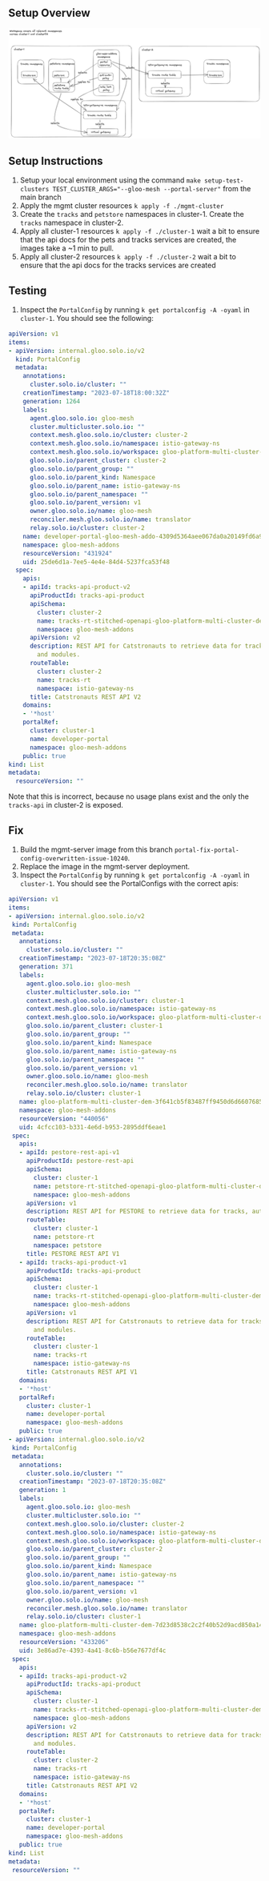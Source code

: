 ## Setup Overview

![img_1.png](img_1.png)

## Setup Instructions

1. Setup your local environment using the command `make setup-test-clusters TEST_CLUSTER_ARGS="--gloo-mesh --portal-server"` from the main branch 
2. Apply the mgmt cluster resources `k apply -f ./mgmt-cluster`
3. Create the `tracks` and `petstore` namespaces in  cluster-1. Create the `tracks` namespace in cluster-2.
4. Apply all cluster-1 resources `k apply -f ./cluster-1` wait a bit to ensure that the api docs for the pets and tracks services
are created, the images take a ~1 min to pull.
5. Apply all cluster-2 resources `k apply -f ./cluster-2` wait a bit to ensure that the api docs for the tracks services are created

## Testing

1. Inspect the `PortalConfig` by running `k get portalconfig -A -oyaml` in `cluster-1`. You should see the following:

```yaml
apiVersion: v1
items:
- apiVersion: internal.gloo.solo.io/v2
  kind: PortalConfig
  metadata:
    annotations:
      cluster.solo.io/cluster: ""
    creationTimestamp: "2023-07-18T18:00:32Z"
    generation: 1264
    labels:
      agent.gloo.solo.io: gloo-mesh
      cluster.multicluster.solo.io: ""
      context.mesh.gloo.solo.io/cluster: cluster-2
      context.mesh.gloo.solo.io/namespace: istio-gateway-ns
      context.mesh.gloo.solo.io/workspace: gloo-platform-multi-cluster-demo
      gloo.solo.io/parent_cluster: cluster-2
      gloo.solo.io/parent_group: ""
      gloo.solo.io/parent_kind: Namespace
      gloo.solo.io/parent_name: istio-gateway-ns
      gloo.solo.io/parent_namespace: ""
      gloo.solo.io/parent_version: v1
      owner.gloo.solo.io/name: gloo-mesh
      reconciler.mesh.gloo.solo.io/name: translator
      relay.solo.io/cluster: cluster-2
    name: developer-portal-gloo-mesh-addo-4309d5364aee067da0a20149fd6a909
    namespace: gloo-mesh-addons
    resourceVersion: "431924"
    uid: 25de6d1a-7ee5-4e4e-84d4-5237fca53f48
  spec:
    apis:
    - apiId: tracks-api-product-v2
      apiProductId: tracks-api-product
      apiSchema:
        cluster: cluster-2
        name: tracks-rt-stitched-openapi-gloo-platform-multi-cluster-demo-istio-gateway-ns-cluster-2
        namespace: gloo-mesh-addons
      apiVersion: v2
      description: REST API for Catstronauts to retrieve data for tracks, authors
        and modules.
      routeTable:
        cluster: cluster-2
        name: tracks-rt
        namespace: istio-gateway-ns
      title: Catstronauts REST API V2
    domains:
    - '*host'
    portalRef:
      cluster: cluster-1
      name: developer-portal
      namespace: gloo-mesh-addons
    public: true
kind: List
metadata:
  resourceVersion: ""
```

Note that this is incorrect, because no usage plans exist and the only the `tracks-api` in cluster-2 is exposed.

## Fix

1. Build the mgmt-server image from this branch `portal-fix-portal-config-overwritten-issue-10240`.
2. Replace the image in the mgmt-server deployment.
3. Inspect the `PortalConfig` by running `k get portalconfig -A -oyaml` in `cluster-1`. You should see the PortalConfigs with the correct apis:

 ```yaml
apiVersion: v1
items:
- apiVersion: internal.gloo.solo.io/v2
  kind: PortalConfig
  metadata:
    annotations:
      cluster.solo.io/cluster: ""
    creationTimestamp: "2023-07-18T20:35:08Z"
    generation: 371
    labels:
      agent.gloo.solo.io: gloo-mesh
      cluster.multicluster.solo.io: ""
      context.mesh.gloo.solo.io/cluster: cluster-1
      context.mesh.gloo.solo.io/namespace: istio-gateway-ns
      context.mesh.gloo.solo.io/workspace: gloo-platform-multi-cluster-demo
      gloo.solo.io/parent_cluster: cluster-1
      gloo.solo.io/parent_group: ""
      gloo.solo.io/parent_kind: Namespace
      gloo.solo.io/parent_name: istio-gateway-ns
      gloo.solo.io/parent_namespace: ""
      gloo.solo.io/parent_version: v1
      owner.gloo.solo.io/name: gloo-mesh
      reconciler.mesh.gloo.solo.io/name: translator
      relay.solo.io/cluster: cluster-1
    name: gloo-platform-multi-cluster-dem-3f641cb5f83487ff9450d6d6607685c
    namespace: gloo-mesh-addons
    resourceVersion: "440056"
    uid: 4cfcc103-b331-4e6d-b953-2895ddf6eae1
  spec:
    apis:
    - apiId: pestore-rest-api-v1
      apiProductId: pestore-rest-api
      apiSchema:
        cluster: cluster-1
        name: petstore-rt-stitched-openapi-gloo-platform-multi-cluster-demo-petstore-cluster-1
        namespace: gloo-mesh-addons
      apiVersion: v1
      description: REST API for PESTORE to retrieve data for tracks, authors and modules.
      routeTable:
        cluster: cluster-1
        name: petstore-rt
        namespace: petstore
      title: PESTORE REST API V1
    - apiId: tracks-api-product-v1
      apiProductId: tracks-api-product
      apiSchema:
        cluster: cluster-1
        name: tracks-rt-stitched-openapi-gloo-platform-multi-cluster-demo-istio-gateway-ns-cluster-1
        namespace: gloo-mesh-addons
      apiVersion: v1
      description: REST API for Catstronauts to retrieve data for tracks, authors
        and modules.
      routeTable:
        cluster: cluster-1
        name: tracks-rt
        namespace: istio-gateway-ns
      title: Catstronauts REST API V1
    domains:
    - '*host'
    portalRef:
      cluster: cluster-1
      name: developer-portal
      namespace: gloo-mesh-addons
    public: true
- apiVersion: internal.gloo.solo.io/v2
  kind: PortalConfig
  metadata:
    annotations:
      cluster.solo.io/cluster: ""
    creationTimestamp: "2023-07-18T20:35:08Z"
    generation: 1
    labels:
      agent.gloo.solo.io: gloo-mesh
      cluster.multicluster.solo.io: ""
      context.mesh.gloo.solo.io/cluster: cluster-2
      context.mesh.gloo.solo.io/namespace: istio-gateway-ns
      context.mesh.gloo.solo.io/workspace: gloo-platform-multi-cluster-demo
      gloo.solo.io/parent_cluster: cluster-2
      gloo.solo.io/parent_group: ""
      gloo.solo.io/parent_kind: Namespace
      gloo.solo.io/parent_name: istio-gateway-ns
      gloo.solo.io/parent_namespace: ""
      gloo.solo.io/parent_version: v1
      owner.gloo.solo.io/name: gloo-mesh
      reconciler.mesh.gloo.solo.io/name: translator
      relay.solo.io/cluster: cluster-1
    name: gloo-platform-multi-cluster-dem-7d23d8538c2c2f40b52d9acd850a145
    namespace: gloo-mesh-addons
    resourceVersion: "433206"
    uid: 3e86ad7e-4393-4a41-8c6b-b56e7677df4c
  spec:
    apis:
    - apiId: tracks-api-product-v2
      apiProductId: tracks-api-product
      apiSchema:
        cluster: cluster-1
        name: tracks-rt-stitched-openapi-gloo-platform-multi-cluster-demo-istio-gateway-ns-cluster-2
        namespace: gloo-mesh-addons
      apiVersion: v2
      description: REST API for Catstronauts to retrieve data for tracks, authors
        and modules.
      routeTable:
        cluster: cluster-2
        name: tracks-rt
        namespace: istio-gateway-ns
      title: Catstronauts REST API V2
    domains:
    - '*host'
    portalRef:
      cluster: cluster-1
      name: developer-portal
      namespace: gloo-mesh-addons
    public: true
kind: List
metadata:
  resourceVersion: ""
 ```   
